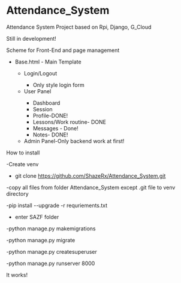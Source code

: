 # Attendance_System
Attendance System Project based on Rpi, Django, G_Cloud




Still in development!


Scheme for Front-End and page management
<ul>
  <li>Base.html - Main Template</li>
  <ul>
    <li>Login/Logout</li>
    <ul>
      <li>Only style login form</li>
      
    
   </ul>
   <li>User Panel</li>
   <ul>
    <li> Dashboard</li>
  <li>Session</li>
  <li> Profile-DONE!</li>
  <li> Lessons/Work routine- DONE</li>
  <li> Messages - Done!</li>
  <li> Notes- DONE!</li>
  


   </ul>
   <li>Admin Panel-Only backend work at first!</li>
  
</ul>



</ul>


How to install

-Create venv

- git clone https://github.com/ShazeRx/Attendance_System.git

-copy all files from folder Attendance_System except .git file to venv directory

-pip install --upgrade -r requriements.txt

- enter SAZF folder

-python manage.py makemigrations

-python manage.py migrate

-python manage.py createsuperuser

-python manage.py runserver 8000

    
It works!



